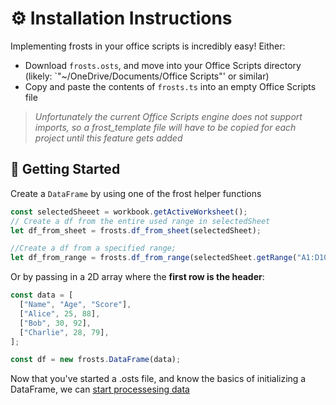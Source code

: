 # ⚙️ Installation Instructions

Implementing frosts in your office scripts is incredibly easy! Either:

- Download `frosts.osts`, and move into your Office Scripts directory (likely: `"~/OneDrive/Documents/Office Scripts"' or similar)
- Copy and paste the contents of `frosts.ts` into an empty Office Scripts file

> *Unfortunately the current Office Scripts engine does not support imports, so a frost_template file will have to be copied for each project until this feature gets added*

## 🚀 Getting Started

Create a `DataFrame` by using one of the frost helper functions

```ts
const selectedSheeet = workbook.getActiveWorksheet();
// Create a df from the entire used range in selectedSheet
let df_from_sheet = frosts.df_from_sheet(selectedSheet);

//Create a df from a specified range;
let df_from_range = frosts.df_from_range(selectedSheet.getRange("A1:D100"));
```

Or by passing in a 2D array where the **first row is the header**:

```ts
const data = [
  ["Name", "Age", "Score"],
  ["Alice", 25, 88],
  ["Bob", 30, 92],
  ["Charlie", 28, 79],
];

const df = new frosts.DataFrame(data);
```

Now that you've started a .osts file, and know the basics of initializing a DataFrame, we can [start processesing data](api.md)
